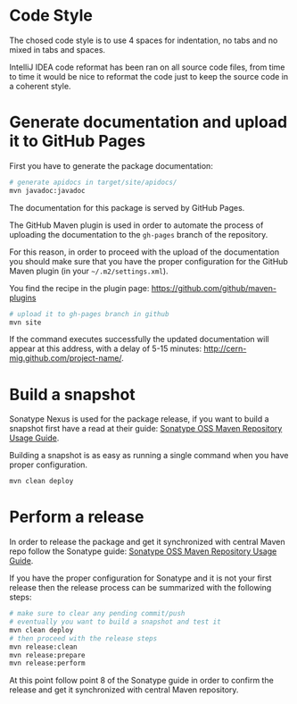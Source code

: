Code Style
==========

The chosed code style is to use 4 spaces for indentation, no tabs 
and no mixed in tabs and spaces.

IntelliJ IDEA code reformat has been ran on all source code files,
from time to time it would be nice to reformat the code just to keep
the source code in a coherent style.

Generate documentation and upload it to GitHub Pages
====================================================

First you have to generate the package documentation:
```bash
# generate apidocs in target/site/apidocs/
mvn javadoc:javadoc
```

The documentation for this package is served by GitHub Pages.

The GitHub Maven plugin is used in order to automate the process of uploading
the documentation to the `gh-pages` branch of the repository.

For this reason, in order to proceed with the upload of the documentation
you should make sure that you have the proper configuration for the
GitHub Maven plugin (in your `~/.m2/settings.xml`).

You find the recipe in the plugin page:
https://github.com/github/maven-plugins

```bash
# upload it to gh-pages branch in github
mvn site
```

If the command executes successfully the updated documentation will
appear at this address, with a delay of 5-15 minutes:
http://cern-mig.github.com/project-name/.


Build a snapshot
================

Sonatype Nexus is used for the package release, if you want to build
a snapshot first have a read at their guide:
[Sonatype OSS Maven Repository Usage Guide](http://docs.sonatype.org/display/Repository/Sonatype+OSS+Maven+Repository+Usage+Guide).

Building a snapshot is as easy as running a single command when you have
proper configuration.

```bash
mvn clean deploy
```

Perform a release
=================

In order to release the package and get it synchronized with
central Maven repo follow the Sonatype guide:
[Sonatype OSS Maven Repository Usage Guide](http://docs.sonatype.org/display/Repository/Sonatype+OSS+Maven+Repository+Usage+Guide).

If you have the proper configuration for Sonatype and it is not your first
release then the release process can be summarized with the following steps:

```bash
# make sure to clear any pending commit/push
# eventually you want to build a snapshot and test it
mvn clean deploy
# then proceed with the release steps
mvn release:clean
mvn release:prepare
mvn release:perform
```

At this point follow point 8 of the Sonatype guide in order to confirm
the release and get it synchronized with central Maven repository.

